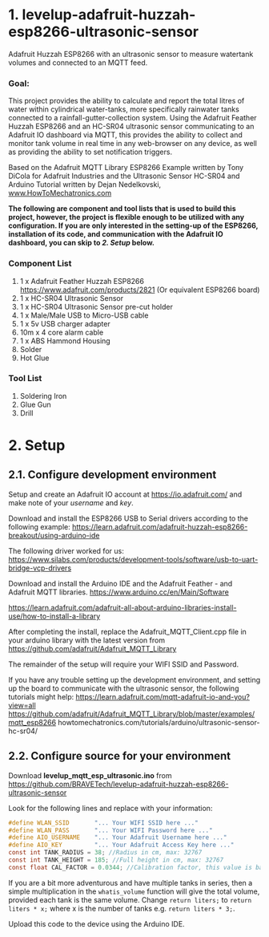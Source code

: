 # 1. levelup-adafruit-huzzah-esp8266-ultrasonic-sensor
Adafruit Huzzah ESP8266 with an ultrasonic sensor to measure watertank volumes and connected to an MQTT feed.

### Goal:
This project provides the ability to calculate and report the total litres of water within cylindrical water-tanks, more specifically rainwater tanks connected to a rainfall-gutter-collection system. Using the Adafruit Feather Huzzah ESP8266 and an HC-SR04 ultrasonic sensor communicating to an Adafruit IO dashboard via MQTT, this provides the ability to collect and monitor tank volume in real time in any web-browser on any device, as well as providing the ability to set notification triggers.

Based on the Adafruit MQTT Library ESP8266 Example written by Tony DiCola for Adafruit Industries and the Ultrasonic Sensor HC-SR04 and Arduino Tutorial written by Dejan Nedelkovski, www.HowToMechatronics.com

**The following are component and tool lists that is used to build this project, however, the project is flexible enough to be utilized with any configuration. If you are only interested in the setting-up of the ESP8266, installation of its code, and communication with the Adafruit IO dashboard, you can skip to *2. Setup* below.**

### Component List
1. 1 x Adafruit Feather Huzzah ESP8266 https://www.adafruit.com/products/2821
   (Or equivalent ESP8266 board)
2. 1 x HC-SR04 Ultrasonic Sensor
3. 1 x HC-SR04 Ultrasonic Sensor pre-cut holder
4. 1 x Male/Male USB to Micro-USB cable
5. 1 x 5v USB charger adapter
6. 10m x 4 core alarm cable
7. 1 x ABS Hammond Housing
8. Solder
9. Hot Glue

### Tool List
1. Soldering Iron
2. Glue Gun
3. Drill

# 2. Setup
## 2.1. Configure development environment
Setup and create an Adafruit IO account at https://io.adafruit.com/ and make note of your *username* and *key*.

Download and install the ESP8266 USB to Serial drivers according to the following example:
https://learn.adafruit.com/adafruit-huzzah-esp8266-breakout/using-arduino-ide

The following driver worked for us:
https://www.silabs.com/products/development-tools/software/usb-to-uart-bridge-vcp-drivers

Download and install the Arduino IDE and the Adafruit Feather - and Adafruit MQTT libraries. 
https://www.arduino.cc/en/Main/Software

https://learn.adafruit.com/adafruit-all-about-arduino-libraries-install-use/how-to-install-a-library

After completing the install, replace the Adafruit_MQTT_Client.cpp file in your arduino library with the latest version from https://github.com/adafruit/Adafruit_MQTT_Library

The remainder of the setup will require your WIFI SSID and Password.

If you have any trouble setting up the development environment, and setting up the board to communicate with the ultrasonic sensor, the following tutorials might help:
https://learn.adafruit.com/mqtt-adafruit-io-and-you?view=all
https://github.com/adafruit/Adafruit_MQTT_Library/blob/master/examples/mqtt_esp8266
howtomechatronics.com/tutorials/arduino/ultrasonic-sensor-hc-sr04/


## 2.2. Configure source for your environment
Download **levelup_mqtt_esp_ultrasonic.ino** from https://github.com/BRAVETech/levelup-adafruit-huzzah-esp8266-ultrasonic-sensor

Look for the following lines and replace with your information:

```C
#define WLAN_SSID       "... Your WIFI SSID here ..."
#define WLAN_PASS       "... Your WIFI Password here ..."
#define AIO_USERNAME    "... Your Adafruit Username here ..."
#define AIO_KEY         "... Your Adafruit Access Key here ..."
const int TANK_RADIUS = 38; //Radius in cm, max: 32767
const int TANK_HEIGHT = 185; //Full height in cm, max: 32767
const float CAL_FACTOR = 0.0344; //Calibration factor, this value is based on sound velocity
```

If you are a bit more adventurous and have multiple tanks in series, then a simple multiplication in the `whatis_volume` function will give the total volume, provided each tank is the same volume. Change `return liters;` to `return liters * x;` where x is the number of tanks e.g. `return liters * 3;`.

Upload this code to the device using the Arduino IDE.
